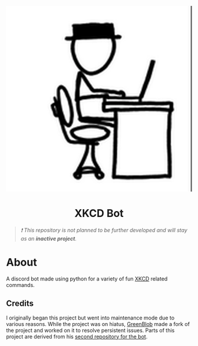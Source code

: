 <p align="center">
    <img src="icon.png" />
</p>

<center><h1>XKCD Bot</h1></center>

> *❗ This repository is not planned to be further developed and will stay as an **inactive project**.* 

# About

A discord bot made using python for a variety of fun [XKCD](https://xkcd.com/) related commands.

## Credits

I originally began this project but went into maintenance mode due to various reasons. While the project was on hiatus, [GreenBlob](https://replit.com/@lightboxfacts) made a fork of the project and worked on it to resolve persistent issues. Parts of this project are derived from his [second repository for the bot](https://replit.com/@lightboxfacts/XKCD-Bot2).
